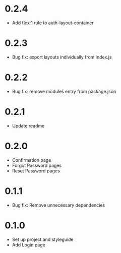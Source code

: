 # 0.2.4

- Add flex:1 rule to auth-layout-container

# 0.2.3

- Bug fix: export layouts individually from index.js

# 0.2.2

- Bug fix: remove modules entry from package.json

# 0.2.1

- Update readme

# 0.2.0

- Confirmation page
- Forgot Password pages
- Reset Password pages

# 0.1.1

- Bug fix: Remove unnecessary dependencies

# 0.1.0

- Set up project and styleguide
- Add Login page
